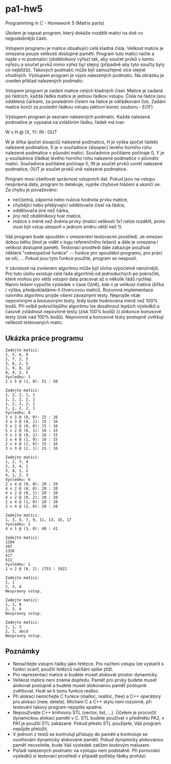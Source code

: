 pa1-hw5
=======

Programming in C - Homework 5 (Matrix parts)

Úkolem je napsat program, který dokáže rozdělit matici na dvě co nejpodobnější části.

Vstupem programu je matice obsahující celá kladná čísla. Velikost matice je omezena pouze velikostí dostupné paměti. Program tuto matici načte a najde v ní podmatici (obdélníkový výřez) tak, aby součet prvků v tomto výřezu a součet prvků mimo výřez byl stejný (případně aby tyto součty byly co nejbližší). Takových podmatic může být samozřejmě více stejně vhodných. Výstupem program je výpis nalezených podmatic. Na obrázku je uveden příklad nalezených podmatic:

Vstupem program je zadání matice celých kladných čísel. Matice je zadaná po řádcích, každá řádka matice je jednou řádkou vstupu. Čísla na řádce jsou oddělena čárkami, za posledním číslem na řádce je odřádkování (\n). Zadání matice končí za poslední řádkou vstupu (aktivní konec souboru - EOF).

Výstupem program je seznam nalezených podmatic. Každá nalezená podmatice je vypsaná na zvláštním řádku, řádek má tvar:

W x H @ (X, Y): IN : OUT

W
    je šířka (počet sloupců) nalezené podmatice,
H
    je výška (počet řádek) nalezené podmatice,
X
    je x-souřadnice (sloupec) levého horního rohu nalezené podmatice v původní matici. Souřadnice počítáme počínaje 0,
Y
    je y-souřadnice (řádka) levého horního rohu nalezené podmatice v původní matici. Souřadnice počítáme počínaje 0,
IN
    je součet prvků uvnitř nalezené podmatice,
OUT
    je součet prvků vně nalezené podmatice.

Program musí ošetřovat správnost vstupních dat. Pokud jsou na vstupu nesprávná data, program to detekuje, vypíše chybové hlášení a ukončí se. Za chybu je považováno:

+ nečíselná, záporná nebo nulová hodnota prvku matice,
+ chybějící nebo přebývající oddělovače čísel na řádce,
+ oddělovače jiné než čárka,
+ jiný než obdélníkový tvar matice,
+ matice s méně než dvěma prvky (matici velikosti 1x1 nelze rozdělit, proto musí být vstup alespoň v jednom směru větší než 1).

Váš program bude spouštěn v omezeném testovacím prostředí. Je omezen dobou běhu (limit je vidět v logu referenčního řešení) a dále je omezena i velikost dostupné paměti. Testovací prostředí dále zakazuje používat některé "nebezpečné funkce" -- funkce pro spouštění programu, pro práci se sítí, ... Pokud jsou tyto funkce použité, program se nespustí.

V závislosti na zvoleném algoritmu může být úloha výpočetně náročnější. Pro tuto úlohu existuje celá řada algoritmů od jednoduchých po pokročilé, které mohou pro větší vstupní data pracovat až o několik řádů rychleji. Naivní řešení vypočte výsledek v čase O(n6), kde n je velikost matice (šířka / výška, předpokládáme-li čtvercovou matici). Rozumná implementace naivního algoritmu projde všemi závaznými testy. Neprojde však nepovinnými a bonusovými testy, tedy bude hodnocena méně než 100% bodů. Při volbě pokročilejšího algoritmu lze dosáhnout lepších výsledků a časově zvládnout nepovinné testy (zisk 100% bodů) či dokonce bonusové testy (zisk nad 100% bodů). Nepovinné a bonusové testy postupně zvětšují velikosti testovaných matic.

Ukázka práce programu
---------------------
```
Zadejte matici:
1, 5, 6, 8
2, 7, 2, 5
3, 6, 2, 5
1, 9, 8, 12
8, 4, 2, 5
Vysledku: 1
2 x 5 @ (1, 0): 51 : 50
```
```
Zadejte matici:
1, 2, 2, 1, 1
1, 2, 2, 2, 1
1, 2, 2, 2, 1
1, 2, 2, 2, 1
Vysledku: 8
3 x 3 @ (0, 0): 15 : 16
3 x 3 @ (0, 1): 15 : 16
5 x 2 @ (0, 0): 15 : 16
5 x 2 @ (0, 1): 16 : 15
5 x 2 @ (0, 2): 16 : 15
2 x 4 @ (1, 0): 16 : 15
2 x 4 @ (2, 0): 15 : 16
3 x 3 @ (2, 1): 15 : 16
```
```
Zadejte matici:
1, 2, 3, 4
2, 3, 4, 1
3, 4, 1, 2
4, 1, 2, 3
Vysledku: 6
2 x 4 @ (0, 0): 20 : 20
4 x 2 @ (0, 0): 20 : 20
4 x 2 @ (0, 1): 20 : 20
4 x 2 @ (0, 2): 20 : 20
2 x 4 @ (1, 0): 20 : 20
2 x 4 @ (2, 0): 20 : 20
```
```
Zadejte matici:
1, 3, 5, 7, 9, 11, 13, 15, 17
Vysledku: 1
4 x 1 @ (3, 0): 40 : 41
```
```
Zadejte matici:
1204
207
1336
417
511
Vysledku: 1
1 x 2 @ (0, 2): 1753 : 1922
```
```
Zadejte matici:
1, 1
2, 3, 4
Nespravny vstup.
```
```
Zadejte matici:
1, 1, 0
2, 3, 4
Nespravny vstup.
```
```
Zadejte matici:
1, 1, 3
2, 3, abcd
Nespravny vstup.
```

Poznámky
--------
+ Nenačítejte vstupní řádky jako řetězce. Pro načtení vstupu lze vystačit s funkcí scanf, použití řetězců načítání spíše ztíží.
+ Pro reprezentaci matice si budete muset alokovat prostor dynamicky.
+ Velikost matice není známá dopředu. Paměť pro prvky budete muset alokovat postupně a budete muset alokovanou paměť postupně zvětšovat. Hodí se k tomu funkce realloc.
+ Při alokaci nemíchejte C funkce (malloc, realloc, free) a C++ operátory pro alokaci (new, delete). Míchání C a C++ stylu není rozumné, při testování takový program nejspíše spadne.
+ Nepoužívejte C++ knihovnu STL (vector, list, ...). Účelem je procvičit dynamickou alokaci paměti v C. STL budete používat v předmětu PA2, v PA1 je použití STL zakázané. Pokud přesto STL použijete, Váš program nepůjde přeložit.
+ V jednom z testů se kontrolují přístupy do paměti a kontroluje se uvolňování dynamicky alokované paměti. Pokud dynamicky alokovanou paměť neuvolníte, bude Váš výsledek zatížen bodovým malusem.
+ Pořadí nalezených podmatic na výstupu není podstatné. Při porovnání výsledků si testovací prostředí v případě potřeby řádky prohází.
